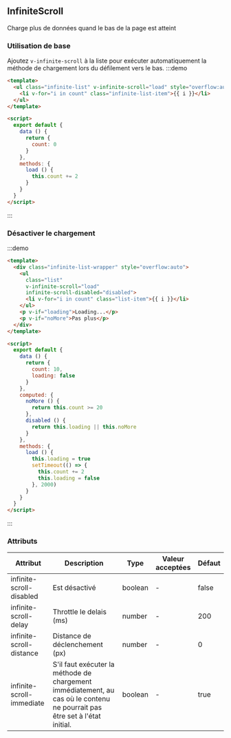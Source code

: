 ## InfiniteScroll

Charge plus de données quand le bas de la page est atteint

### Utilisation de base
Ajoutez `v-infinite-scroll` à la liste pour exécuter automatiquement la méthode de chargement lors du défilement vers le bas.
:::demo
```html
<template>
  <ul class="infinite-list" v-infinite-scroll="load" style="overflow:auto">
    <li v-for="i in count" class="infinite-list-item">{{ i }}</li>
  </ul>
</template>

<script>
  export default {
    data () {
      return {
        count: 0
      }
    },
    methods: {
      load () {
        this.count += 2
      }
    }
  }
</script>
```
:::

### Désactiver le chargement

:::demo
```html
<template>
  <div class="infinite-list-wrapper" style="overflow:auto">
    <ul
      class="list"
      v-infinite-scroll="load"
      infinite-scroll-disabled="disabled">
      <li v-for="i in count" class="list-item">{{ i }}</li>
    </ul>
    <p v-if="loading">Loading...</p>
    <p v-if="noMore">Pas plus</p>
  </div>
</template>

<script>
  export default {
    data () {
      return {
        count: 10,
        loading: false
      }
    },
    computed: {
      noMore () {
        return this.count >= 20
      },
      disabled () {
        return this.loading || this.noMore
      }
    },
    methods: {
      load () {
        this.loading = true
        setTimeout(() => {
          this.count += 2
          this.loading = false
        }, 2000)
      }
    }
  }
</script>
```
:::


### Attributs

| Attribut | Description | Type  | Valeur acceptées | Défaut   |
| -------------- | ------------------------------ | --------- | ------------------------------------ | ------- |
| infinite-scroll-disabled | Est désactivé           | boolean      | - |false |
| infinite-scroll-delay   | Throttle le delais (ms)   | number       |   - |200   |
| infinite-scroll-distance| Distance de déclenchement (px) | number   |- |0 |
| infinite-scroll-immediate | S'il faut exécuter la méthode de chargement immédiatement, au cas où le contenu ne pourrait pas être set à l'état initial. | boolean | - |true |
